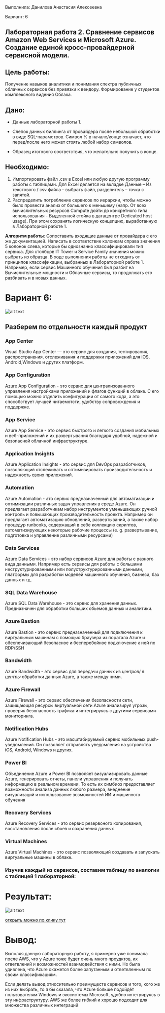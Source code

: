 Выполнила: Данилова Анастасия Алексеевна

Вариант: 6

## Лабораторная работа 2. Сравнение сервисов Amazon Web Services и Microsoft Azure. Создание единой кросс-провайдерной сервисной модели.

## Цель работы:

Получение навыков аналитики и понимания спектра публичных облачных сервисов без привязки к вендору. Формирование у студентов комплексного видения Облака.

## Дано:

- Данные лабораторной работы 1.

- Слепок данных биллинга от провайдера после небольшой обработки в виде SQL-параметров. Символ % в начале/конце означает, что перед/после него может стоять любой набор символов.

- Образец итогового соответствия, что желательно получить в конце.

## Необходимо:

1. Импортировать файл .csv в Excel или любую другую программу работы с таблицами. Для Excel делается на вкладке Данные – Из текстового / csv файла – выбрать файл, разделитель – точка с запятой.
2. Распределить потребление сервисов по иерархии, чтобы можно было провести анализ от большего к меньшему (напр. От всех вычислительных ресурсов Compute дойти до конкретного типа использования - Выделенной стойка в датацентре Dedicated host usage). При этом сохранять логическую концепцию, выработанную в Лабораторной работе 1.

**Алгоритм работы**: Сопоставить входящие данные от провайдера с его же документацией. Написать в соответствие колонкам справа значения 5 колонок слева, которые бы однозначно классифицировали тип сервиса. Для столбцов IT Tower и Service Family значения можно выбрать из образца. В ходе выполнения работы не отходить от принципов классификации, выбранных в Лабораторной работе 1. Например, если сервис Машинного обучения был разбит на Вычислительные мощности и Облачные сервисы, то продолжать его разбивать и в новых данных.

# Вариант 6:

![alt text](images/image1.png)

## Разберем по отдельности каждый продукт

### **App Center**

Visual Studio App Center — это сервис для создания, тестирования, распространения, отслеживания и поддержки приложений для iOS, Android,Windows и других платформ.

### **App Configuration**

Azure App Configuration - это сервис для централизованного управления настройками приложений и флагов функций в облаке. С его помощью можно отделить конфигурации от самого кода, а это способствует лучшей читаемотсти, удобству сопровождения и поддержке.

### **App Service**

Azure App Service - это сервис быстрого и легкого создания мобильных и веб-приложений и их развертывания благодаря удобной, надежной и безопасной облачной инфраструктуре.

### **Application Insights**

Azure Application Insights - это сервис для DevOps разработчиков, позволяющий отслеживать и оптимизировать производительность и надежность своих приложений.

### **Automation**

Azure Automation - это сервис предназначенный для автоматизации и оптимизации различных задач управления в среде Azure. Он предлагает разработчикам набор инструментов уменьшающих ручной контроль и повышающих производительность проекта. Например он предлагает автоматизацию обновлений, развертываний, а также набор процедур runbooks, содержащий в себе коллекцию скриптов, автоматизирующих некоторые рабочие процессы (e. g. развертывание, подготовка и управление различными ресурсами)

### **Data Services**

Azure Data Services - это набор сервисов Azure для работы с разного вида данными. Например есть сервисы для работы с большими неструктурированными или полуструктурированными данными, платформы для разработки моделей машинного обучения, бизнеса, баз данных и тд.

### **SQL Data Warehouse**

Azure SQL Data Warehouse - это сервис для хранения данных. Предназначен для обработки больших обьемов данных и аналитики.

### **Azure Bastion**

Azure Bastion - это сервис предназначенный для подключения к виртуальным машинам с помощью браузера из поратала Azure и обеспечивающий безопасное и бесперебойное подключение к ней по RDP/SSH

### **Bandwidth**

Azure Bandwidth - это сервис для передачи данных _из центров_/ _в центры_ обработки данных Azure, а также между ними.

### **Azure Firewall**

Azure Firewall - это сервис обеспечения безопасности сети, защищающая ресурсы виртуальной сети Azure анализируя угрозы, проверяя безопасность трафика и интегрируясь с другими сервисами мониторинга.

### **Notification Hubs**

Azure Notification Hubs - это масштабируемый сервис мобильных push-уведомлений. Он позволяет отправлять уведомления на устройства iOS, Android, Windows и других.

### **Power BI**

Объединение Azure и Power BI позволяет визуализировать данные Azure, генерировать отчеты, панели управления и получать информацию в реальном времени. То есть их симбиоз предоставляет возможности анализа данных любого размера, внеднение визуализаций и использование возможностей ИИ и машинного обучения

### **Recovery Services**

Azure Recovery Services - это сервис резервоного копирования, восстановления после сбоев и сохранения данных

### **Virtual Machines**

Azure Virtual Machines - это сервис позволяющий создавать и запускать виртуальные машины в облаке.

### Изучив каждый из сервисов, составим таблицу по аналогии с таблицей 1 лабораторной:

# Результат:

![alt text](images/image2.png)

[открыть можно по клику тут](https://docs.google.com/spreadsheets/d/1N38GtifsS27xnqr2zfxlBFZjB6RRXDIdrOUuCEnRaUs/edit?usp=sharing)

# Вывод:

Выполяя данную лабораторную работу, я примерно уже понимала после AWS, что у Azure тоже будет очень много проудктов, их ответвлений и возможностей взаимодействия с ними. Но была удивлена, что Azure окажется более запутанным и ответвленным по своим классификациям.

Если делать вывод относительно преимуществ сервисов и того, кого же из них выбрать, то я бы сказала, что Azure больше подойдёт пользователям Windows и экосистемы Microsoft, удобно интегрируясь в эту инфраструктуру. AWS же более гибкий и хорошо подходит для множества различных интеграций

